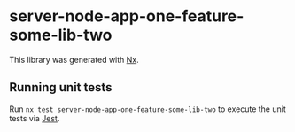 # server-node-app-one-feature-some-lib-two

This library was generated with [Nx](https://nx.dev).

## Running unit tests

Run `nx test server-node-app-one-feature-some-lib-two` to execute the unit tests via [Jest](https://jestjs.io).
